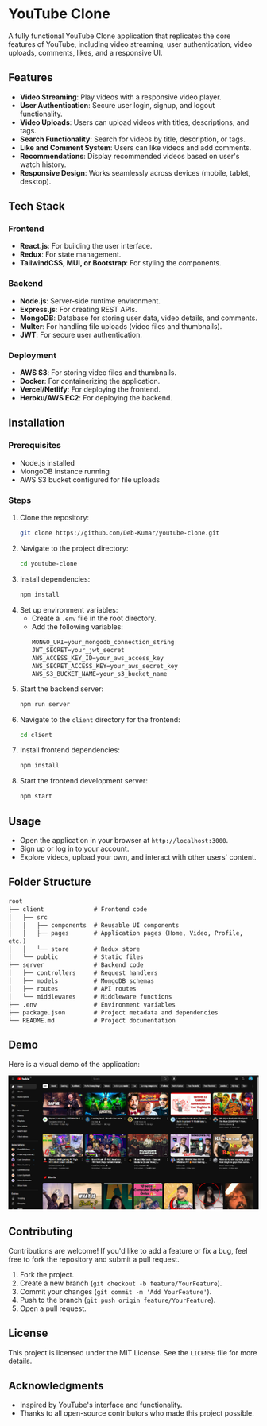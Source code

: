 # YouTube Clone

A fully functional YouTube Clone application that replicates the core features of YouTube, including video streaming, user authentication, video uploads, comments, likes, and a responsive UI.

## Features

- **Video Streaming**: Play videos with a responsive video player.
- **User Authentication**: Secure user login, signup, and logout functionality.
- **Video Uploads**: Users can upload videos with titles, descriptions, and tags.
- **Search Functionality**: Search for videos by title, description, or tags.
- **Like and Comment System**: Users can like videos and add comments.
- **Recommendations**: Display recommended videos based on user's watch history.
- **Responsive Design**: Works seamlessly across devices (mobile, tablet, desktop).

## Tech Stack

### Frontend
- **React.js**: For building the user interface.
- **Redux**: For state management.
- **TailwindCSS, MUI, or Bootstrap**: For styling the components.

### Backend
- **Node.js**: Server-side runtime environment.
- **Express.js**: For creating REST APIs.
- **MongoDB**: Database for storing user data, video details, and comments.
- **Multer**: For handling file uploads (video files and thumbnails).
- **JWT**: For secure user authentication.

### Deployment
- **AWS S3**: For storing video files and thumbnails.
- **Docker**: For containerizing the application.
- **Vercel/Netlify**: For deploying the frontend.
- **Heroku/AWS EC2**: For deploying the backend.

## Installation

### Prerequisites
- Node.js installed
- MongoDB instance running
- AWS S3 bucket configured for file uploads

### Steps
1. Clone the repository:
   ```bash
   git clone https://github.com/Deb-Kumar/youtube-clone.git
   ```
2. Navigate to the project directory:
   ```bash
   cd youtube-clone
   ```
3. Install dependencies:
   ```bash
   npm install
   ```
4. Set up environment variables:
   - Create a `.env` file in the root directory.
   - Add the following variables:
     ```env
     MONGO_URI=your_mongodb_connection_string
     JWT_SECRET=your_jwt_secret
     AWS_ACCESS_KEY_ID=your_aws_access_key
     AWS_SECRET_ACCESS_KEY=your_aws_secret_key
     AWS_S3_BUCKET_NAME=your_s3_bucket_name
     ```
5. Start the backend server:
   ```bash
   npm run server
   ```
6. Navigate to the `client` directory for the frontend:
   ```bash
   cd client
   ```
7. Install frontend dependencies:
   ```bash
   npm install
   ```
8. Start the frontend development server:
   ```bash
   npm start
   ```

## Usage

- Open the application in your browser at `http://localhost:3000`.
- Sign up or log in to your account.
- Explore videos, upload your own, and interact with other users' content.

## Folder Structure

```
root
├── client              # Frontend code
│   ├── src
│   │   ├── components  # Reusable UI components
│   │   ├── pages       # Application pages (Home, Video, Profile, etc.)
│   │   └── store       # Redux store
│   └── public          # Static files
├── server              # Backend code
│   ├── controllers     # Request handlers
│   ├── models          # MongoDB schemas
│   ├── routes          # API routes
│   └── middlewares     # Middleware functions
├── .env                # Environment variables
├── package.json        # Project metadata and dependencies
└── README.md           # Project documentation
```

## Demo

Here is a visual demo of the application:

![YouTube Clone Demo](public/demo-youtube-clone.png "YouTube Clone Demo")


## Contributing

Contributions are welcome! If you'd like to add a feature or fix a bug, feel free to fork the repository and submit a pull request.

1. Fork the project.
2. Create a new branch (`git checkout -b feature/YourFeature`).
3. Commit your changes (`git commit -m 'Add YourFeature'`).
4. Push to the branch (`git push origin feature/YourFeature`).
5. Open a pull request.

## License

This project is licensed under the MIT License. See the `LICENSE` file for more details.

## Acknowledgments

- Inspired by YouTube's interface and functionality.
- Thanks to all open-source contributors who made this project possible.

